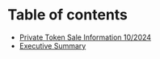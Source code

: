 # Table of contents

* [Private Token Sale Information 10/2024](README.md)
* [Executive Summary](executive-summary.md)
